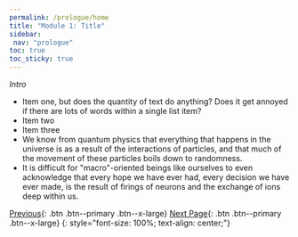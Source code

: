 ```yaml
---
permalink: /prologue/home
title: "Module 1: Title"
sidebar: 
 nav: "prologue"
toc: true
toc_sticky: true
---
```


*Intro*

* Item one, but does the quantity of text do anything? Does it get annoyed if there are lots of words within a single list item? 
* Item two
* Item three
* We know from quantum physics that everything that happens in the universe is as a result of the interactions of particles, and that much of the movement of these particles boils down to randomness.
* It is difficult for "macro"-oriented beings like ourselves to even acknowledge that every hope we have ever had, every decision we have ever made, is the result of firings of neurons and the exchange of ions deep within us.

[Previous](#){: .btn .btn--primary .btn--x-large} [Next Page](turing){: .btn .btn--primary .btn--x-large}
{: style="font-size: 100%; text-align: center;"}


